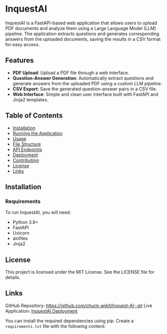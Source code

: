 # InquestAI

InquestAI is a FastAPI-based web application that allows users to upload PDF documents and analyze them using a Large Language Model (LLM) pipeline. The application extracts questions and generates corresponding answers from the uploaded documents, saving the results in a CSV format for easy access.

## Features

- **PDF Upload**: Upload a PDF file through a web interface.
- **Question-Answer Generation**: Automatically extract questions and generate answers from the uploaded PDF using a custom LLM pipeline.
- **CSV Export**: Save the generated question-answer pairs in a CSV file.
- **Web Interface**: Simple and clean user interface built with FastAPI and Jinja2 templates.

## Table of Contents

- [Installation](#installation)
- [Running the Application](#running-the-application)
- [Usage](#usage)
- [File Structure](#file-structure)
- [API Endpoints](#api-endpoints)
- [Deployment](#deployment)
- [Contributing](#contributing)
- [License](#license)
- [Links](#links)

## Installation

### Requirements

To run InquestAI, you will need:

- Python 3.8+
- FastAPI
- Uvicorn
- aiofiles
- Jinja2

## License
This project is licensed under the MIT License. See the LICENSE file for details.

## Links
GitHub Repository: https://github.com/chuck-ankit/Inquest-AI-.git
Live Application: [InquestAI Deployment](https://inquest-ai.onrender.com)

You can install the required dependencies using pip. Create a `requirements.txt` file with the following content:

